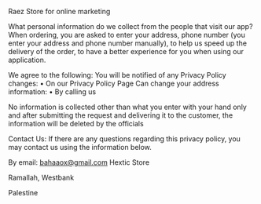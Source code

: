 Raez Store for online marketing

What personal information do we collect from the people that visit our app?
When ordering, you are asked to enter your address, phone number (you enter your address and phone number manually), to help us speed up the delivery of the order, to have a better experience for you when using our application.

We agree to the following:
You will be notified of any Privacy Policy changes:
      • On our Privacy Policy Page
Can change your address information:
      • By calling us
      
No information is collected other than what you enter with your hand only and after submitting the request and delivering it to the customer, the information will be deleted by the officials

Contact Us:
If there are any questions regarding this privacy policy, you may contact us using the information below.

By email: bahaaox@gmail.com
Hextic Store

Ramallah, Westbank

Palestine
